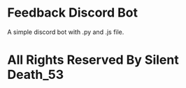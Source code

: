 # Feedback Discord Bot
A simple discord bot with .py and .js file.

# All Rights Reserved By Silent Death_53
